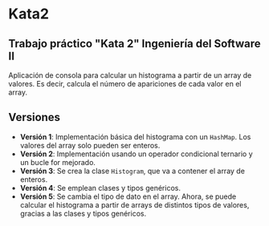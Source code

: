 # Kata2
## Trabajo práctico "Kata 2" Ingeniería del Software II

Aplicación de consola para calcular un histograma a partir de un array de valores. Es decir, calcula el número de apariciones de cada valor en el array.


## Versiones
* **Versión 1**: Implementación básica del histograma con un `HashMap`. Los valores del array solo pueden ser enteros.
* **Versión 2**: Implementación usando un operador condicional ternario y un bucle for mejorado.
* **Versión 3**: Se crea la clase `Histogram`, que va a contener el array de enteros.
* **Versión 4**: Se emplean clases y tipos genéricos. 
* **Versión 5**: Se cambia el tipo de dato en el array. Ahora, se puede calcular el histograma a partir de arrays de distintos tipos de valores, gracias a las clases y tipos genéricos.
